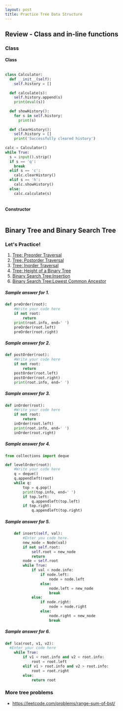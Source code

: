```yaml
---
layout: post
title: Practice Tree Data Structure
---
```


## Review - Class and in-line functions

### Class

#### Class
```py

class Calculator:
  def __init__(self):
    self.history = []
    
  def calculate(s):
    self.history.append(s)
    print(eval(s))
    
  def showHistory():
    for s in self.history:
      print(s)
      
  def clearHistory():
    self.history = []
    print('Successfully cleared history')
  
calc = Calculator()  
while True:
  s = input().strip()
  if s == 'q':
    break
  elif s == 'c':
    calc.clearHistory()
  elif s == 'h':
    calc.showHistory()
  else:
    calc.calculate(s)
    


```

#### Constructor
```py


```


## Binary Tree and Binary Search Tree

### Let's Practice!


1. [Tree: Preorder Traversal](https://www.hackerrank.com/challenges/tree-preorder-traversal/problem)
2. [Tree: Postorder Traversal](https://www.hackerrank.com/challenges/tree-postorder-traversal/problem)
3. [Tree: Inorder Traversal](https://www.hackerrank.com/challenges/tree-inorder-traversal/problem)
4. [Tree: Height of a Binary Tree](https://www.hackerrank.com/challenges/tree-height-of-a-binary-tree/problem)
5. [Binary Search Tree:Insertion](https://www.hackerrank.com/challenges/binary-search-tree-insertion/problem)
6. [Binary Search Tree:Lowest Common Ancestor](https://www.hackerrank.com/challenges/binary-search-tree-lowest-common-ancestor/problem)

##### Sample answer for 1.
```py
def preOrder(root):
    #Write your code here
    if not root:
        return
    print(root.info, end=' ')
    preOrder(root.left)
    preOrder(root.right)
```

##### Sample answer for 2.
```py
def postOrder(root):
    #Write your code here
    if not root:
        return
    postOrder(root.left)
    postOrder(root.right)
    print(root.info, end=' ')
```

##### Sample answer for 3.
```py
def inOrder(root):
    #Write your code here
    if not root:
        return
    inOrder(root.left)
    print(root.info, end=' ')
    inOrder(root.right)
```


##### Sample answer for 4.
```py
from collections import deque

def levelOrder(root):
    #Write your code here
    q = deque()
    q.appendleft(root)
    while q:
        top = q.pop()
        print(top.info, end=' ')
        if top.left:
            q.appendleft(top.left)
        if top.right:
            q.appendleft(top.right)
```

##### Sample answer for 5.
```py
    def insert(self, val):
        #Enter you code here.
        new_node = Node(val)
        if not self.root:
            self.root = new_node
            return
        node = self.root
        while True:
            if val < node.info:
                if node.left:
                    node = node.left
                else:
                    node.left = new_node
                    break
            else:
                if node.right:
                    node = node.right
                else:
                    node.right = new_node
                    break
```

##### Sample answer for 6.
```py
def lca(root, v1, v2):
  #Enter your code here
    while True:
        if v1 < root.info and v2 < root.info:
            root = root.left
        elif v1 > root.info and v2 > root.info:
            root = root.right
        else:
            return root
```

### More tree problems

* https://leetcode.com/problems/range-sum-of-bst/
